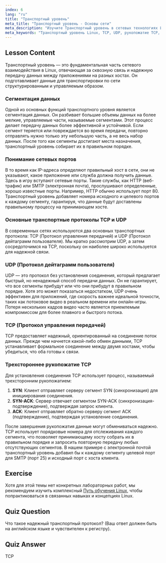 ```yaml
---
index: 6
lang: "ru"
title: "Транспортный уровень"
meta_title: "Транспортный уровень - Основы сети"
meta_description: "Изучите Транспортный уровень в сетевых технологиях Linux. Этот урок охватывает ключевые протоколы, такие как TCP и UDP, функции сетевых портов, сегментацию данных и рукопожатие TCP для надежной передачи данных."
meta_keywords: "Транспортный уровень Linux, TCP, UDP, рукопожатие TCP, сетевые порты, сегментация данных, сети Linux, сетевые протоколы, надежная передача данных"
---
```


## Lesson Content

Транспортный уровень — это фундаментальная часть сетевого взаимодействия в Linux, отвечающая за сквозную связь и надежную передачу данных между приложениями на разных хостах. Он подготавливает данные для транспортировки по сети структурированным и управляемым образом.

### Сегментация данных

Одной из основных функций транспортного уровня является сегментация данных. Он разбивает большие объемы данных на более мелкие, управляемые части, называемые сегментами. Этот процесс делает передачу данных более эффективной и устойчивой. Если сегмент теряется или повреждается во время передачи, повторно отправлять нужно только эту небольшую часть, а не весь набор данных. После того как сегменты достигают места назначения, транспортный уровень собирает их в правильном порядке.

### Понимание сетевых портов

В то время как IP-адреса определяют правильный хост в сети, они не указывают, какое приложение или служба должна получить данные. Здесь в игру вступают сетевые порты. Такие службы, как HTTP (веб-трафик) или SMTP (электронная почта), прослушивают определенные, хорошо известные порты. Например, HTTP обычно использует порт 80. Транспортный уровень добавляет номера исходного и целевого портов к каждому сегменту, гарантируя, что данные будут доставлены правильному процессу на принимающем хосте.

### Основные транспортные протоколы TCP и UDP

В современных сетях используются два основных транспортных протокола: TCP (Протокол управления передачей) и UDP (Протокол дейтаграмм пользователя). Мы кратко рассмотрим UDP, а затем сосредоточимся на TCP, поскольку он наиболее широко используется для надежной связи.

### UDP (Протокол дейтаграмм пользователя)

UDP — это протокол без установления соединения, который предлагает быстрый, но ненадежный способ передачи данных. Он не гарантирует, что все сегменты прибудут или что они прибудут в правильном порядке. Хотя это может показаться недостатком, UDP очень эффективен для приложений, где скорость важнее идеальной точности, таких как потоковое видео в реальном времени или онлайн-игры. Потеря нескольких кадров видео часто является приемлемым компромиссом для более плавного и быстрого потока.

### TCP (Протокол управления передачей)

TCP предоставляет надежный, ориентированный на соединение поток данных. Прежде чем начнется какой-либо обмен данными, TCP устанавливает формальное соединение между двумя хостами, чтобы убедиться, что оба готовы к связи.

### Трехстороннее рукопожатие TCP

Для установления соединения TCP использует процесс, называемый трехсторонним рукопожатием:

1.  **SYN**: Клиент отправляет серверу сегмент SYN (синхронизация) для инициирования соединения.
2.  **SYN-ACK**: Сервер отвечает сегментом SYN-ACK (синхронизация-подтверждение), подтверждая запрос клиента.
3.  **ACK**: Клиент отправляет обратно серверу сегмент ACK (подтверждение), подтверждая установление соединения.

После завершения рукопожатия данные могут обмениваться надежно. TCP использует порядковые номера для отслеживания каждого сегмента, что позволяет принимающему хосту собрать их в правильном порядке и запросить повторную передачу любых отсутствующих сегментов. В нашем примере с электронной почтой транспортный уровень добавил бы к каждому сегменту целевой порт для SMTP (порт 25) и исходный порт с хоста клиента.

## Exercise

Хотя для этой темы нет конкретных лабораторных работ, мы рекомендуем изучить комплексный [Путь обучения Linux](https://labex.io/ru/learn/linux), чтобы попрактиковаться в связанных навыках и концепциях Linux.

## Quiz Question

Что такое надежный транспортный протокол? (Ваш ответ должен быть на английском языке и чувствителен к регистру).

## Quiz Answer

TCP
